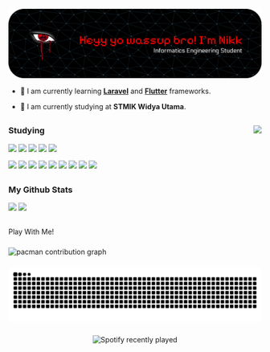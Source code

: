 ![Nikk](img/github-header-banner-nikk.png)

- 🌱 I am currently learning [**Laravel**](https://laravel.com/) and [**Flutter**](https://flutter.dev/) frameworks.

- 🏫 I am currently studying at **STMIK Widya Utama**.
##
### Studying <img align="right" height="150" src="https://i.imgflip.com/65efzo.gif"  />

<div align="left">
  <img src="https://img.shields.io/badge/HTML5-E34F26?style=for-the-badge&logo=html5&logoColor=white" /> <img src="https://img.shields.io/badge/CSS3-1572B6?style=for-the-badge&logo=css3&logoColor=white" /> <img src="https://img.shields.io/badge/JavaScript-323330?style=for-the-badge&logo=javascript&logoColor=F7DF1E" /> <img src="https://img.shields.io/badge/PHP-777BB4?style=for-the-badge&logo=php&logoColor=white" /> <img src="https://img.shields.io/badge/Python-FFD43B?style=for-the-badge&logo=python&logoColor=blue"> 
  
  <img src="https://img.shields.io/badge/MySQL-005C84?style=for-the-badge&logo=mysql&logoColor=white"> <img src="https://img.shields.io/badge/MariaDB-003545?style=for-the-badge&logo=mariadb&logoColor=white"> <img src="https://img.shields.io/badge/phpmyadmin-6C78AF?style=for-the-badge&logo=phpmyadmin&logoColor=white"> <img src="https://img.shields.io/badge/Bootstrap-563D7C?style=for-the-badge&logo=bootstrap&logoColor=white"> <img src="https://img.shields.io/badge/Laravel-FF2D20?style=for-the-badge&logo=laravel&logoColor=white"> <img src="https://img.shields.io/badge/React-20232A?style=for-the-badge&logo=react&logoColor=61DAFB"> <img src="https://img.shields.io/badge/Tailwind_CSS-38B2AC?style=for-the-badge&logo=tailwind-css&logoColor=white"> <img src="https://img.shields.io/badge/ChatGPT-74aa9c?style=for-the-badge&logo=openai&logoColor=white"> <img src="https://img.shields.io/badge/Google%20Gemini-8E75B2?style=for-the-badge&logo=googlegemini&logoColor=white">
</div>


##
### My Github Stats

<div align="left">
  <img src="https://github-readme-stats.vercel.app/api?username=NikkkDevvv&theme=react&show_icons=true&hide_border=false&count_private=true" /> 
  <img src="https://github-readme-stats.vercel.app/api/top-langs/?username=NikkkDevvv&theme=react&show_icons=true&hide_border=false&layout=compact" />
</div>

##

<p align="left">Play With Me!</p>

###

<picture>
  <source media="(prefers-color-scheme: dark)" srcset="https://raw.githubusercontent.com/NikkkDevvv/NikkkDevvv/output/pacman-contribution-graph-dark.svg">
  <source media="(prefers-color-scheme: light)" srcset="https://raw.githubusercontent.com/NikkkDevvv/NikkkDevvv/output/pacman-contribution-graph.svg">
  <img alt="pacman contribution graph" src="https://raw.githubusercontent.com/NikkkDevvv/NikkkDevvv/output/pacman-contribution-graph.svg">
</picture>

###

<img src="https://raw.githubusercontent.com/NikkkDevvv/NikkkDevvv/output/snake.svg" alt="Snake animation" />

###

<div align="center">
  <img src="https://spotify-recently-played-readme.vercel.app/api?user=314vz4l4ziu3wz6yckmrytdziwcq" alt="Spotify recently played"  />
</div>

###